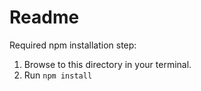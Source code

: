 # Readme

Required npm installation step:

1. Browse to this directory in your terminal.
1. Run `npm install`
